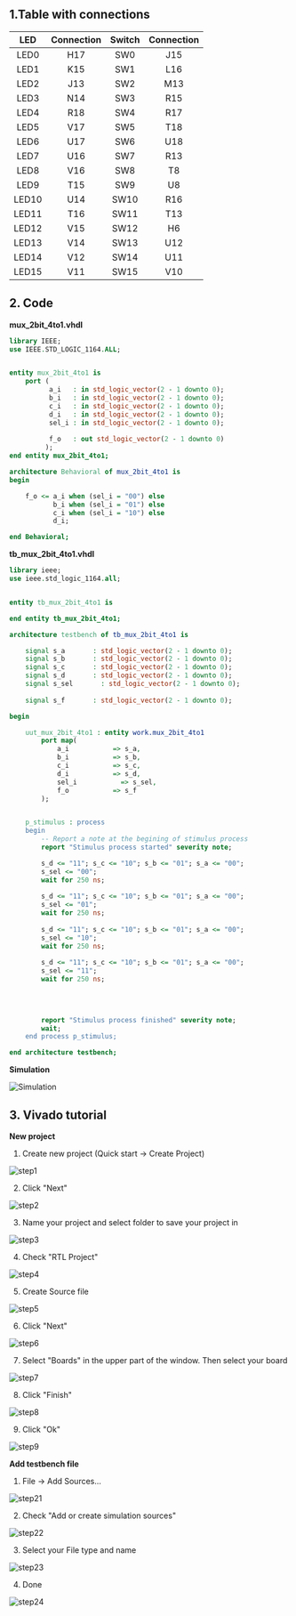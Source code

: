 ## 1.Table with connections

| **LED** | **Connection** | **Switch** | **Connection** | 
| :-: | :-: | :-: | :-: |
| LED0 | H17 | SW0 | J15 |
| LED1 | K15 | SW1 | L16 |
| LED2 | J13 | SW2 | M13 |
| LED3 | N14 | SW3 | R15 |
| LED4 | R18 | SW4 | R17 |
| LED5 | V17 | SW5 | T18 |
| LED6 | U17 | SW6 | U18 |
| LED7 | U16 | SW7 | R13 |
| LED8 | V16 | SW8 | T8 |
| LED9 | T15 | SW9 | U8 |
| LED10 | U14 | SW10 | R16 |
| LED11 | T16 | SW11 | T13 |
| LED12 | V15 | SW12 | H6 |
| LED13 | V14 | SW13 | U12 |
| LED14 | V12 | SW14 | U11 |
| LED15 | V11 | SW15 | V10 |

## 2. Code

**mux_2bit_4to1.vhdl**

```vhdl
library IEEE;
use IEEE.STD_LOGIC_1164.ALL;


entity mux_2bit_4to1 is
    port (
          a_i   : in std_logic_vector(2 - 1 downto 0);
          b_i   : in std_logic_vector(2 - 1 downto 0);
          c_i   : in std_logic_vector(2 - 1 downto 0);
          d_i   : in std_logic_vector(2 - 1 downto 0);
          sel_i : in std_logic_vector(2 - 1 downto 0);
          
          f_o   : out std_logic_vector(2 - 1 downto 0)
         );
end entity mux_2bit_4to1;

architecture Behavioral of mux_2bit_4to1 is
begin

    f_o <= a_i when (sel_i = "00") else
           b_i when (sel_i = "01") else
           c_i when (sel_i = "10") else
           d_i;

end Behavioral;
```

**tb_mux_2bit_4to1.vhdl**

```vhdl
library ieee;
use ieee.std_logic_1164.all;


entity tb_mux_2bit_4to1 is

end entity tb_mux_2bit_4to1;

architecture testbench of tb_mux_2bit_4to1 is

    signal s_a       : std_logic_vector(2 - 1 downto 0);
    signal s_b       : std_logic_vector(2 - 1 downto 0);
    signal s_c       : std_logic_vector(2 - 1 downto 0);
    signal s_d       : std_logic_vector(2 - 1 downto 0);
    signal s_sel       : std_logic_vector(2 - 1 downto 0);
    
    signal s_f       : std_logic_vector(2 - 1 downto 0);

begin

    uut_mux_2bit_4to1 : entity work.mux_2bit_4to1
        port map(
            a_i           => s_a,
            b_i           => s_b,
            c_i           => s_c,
            d_i           => s_d,
            sel_i           => s_sel,
            f_o           => s_f
        );


    p_stimulus : process
    begin
        -- Report a note at the begining of stimulus process
        report "Stimulus process started" severity note;

        s_d <= "11"; s_c <= "10"; s_b <= "01"; s_a <= "00"; 
        s_sel <= "00"; 
        wait for 250 ns;
        
        s_d <= "11"; s_c <= "10"; s_b <= "01"; s_a <= "00"; 
        s_sel <= "01"; 
        wait for 250 ns;
        
        s_d <= "11"; s_c <= "10"; s_b <= "01"; s_a <= "00"; 
        s_sel <= "10"; 
        wait for 250 ns;
        
        s_d <= "11"; s_c <= "10"; s_b <= "01"; s_a <= "00"; 
        s_sel <= "11"; 
        wait for 250 ns;
        
        

               
        report "Stimulus process finished" severity note;
        wait;
    end process p_stimulus;

end architecture testbench;

```



**Simulation**

![Simulation](images/Simulation1.PNG)

## 3. Vivado tutorial

**New project**
1. Create new project (Quick start -> Create Project)

![step1](images/1.PNG)

2. Click "Next"

![step2](images/2.PNG)

3. Name your project and select folder to save your project in

![step3](images/3.PNG)

4. Check "RTL Project"

![step4](images/4.PNG)

5. Create Source file

![step5](images/5.PNG)

6. Click "Next"

![step6](images/6.PNG)

7. Select "Boards" in the upper part of the window. Then select your board

![step7](images/7.PNG)

8. Click "Finish"

![step8](images/8.PNG)

9. Click "Ok"

![step9](images/9.PNG)

**Add testbench file**

1. File -> Add Sources...

![step21](images/10.png)

2. Check "Add or create simulation sources"

![step22](images/11.PNG)

3. Select your File type and name

![step23](images/12.PNG)

4. Done

![step24](images/13.PNG)

